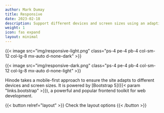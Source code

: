 ```yaml
---
author: Mark Dumay
title: Responsive
date: 2023-02-18
description: Support different devices and screen sizes using an adaptive approach.
weight: 1
icon: fas expand
layout: minimal
---
```


{{< image src="img/responsive-light.png" class="ps-4 pe-4 pb-4 col-sm-12 col-lg-8 mx-auto d-none-dark" >}}

{{< image src="img/responsive-dark.png" class="ps-4 pe-4 pb-4 col-sm-12 col-lg-8 mx-auto d-none-light" >}}

Hinode takes a mobile-first approach to ensure the site adapts to different devices and screen sizes. It is powered by [Bootstrap 5]({{< param "links.bootstrap" >}}), a powerful and popular frontend toolkit for web development.

{{< button relref="layout" >}}
    Check the layout options
{{< /button >}}
